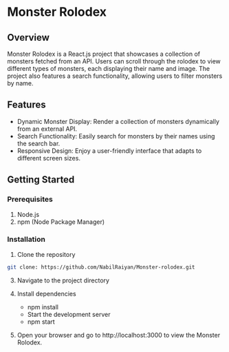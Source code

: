 # Monster Rolodex
## Overview
Monster Rolodex is a React.js project that showcases a collection of monsters fetched from an API. Users can scroll through the rolodex to view different types of monsters, each displaying their name and image. The project also features a search functionality, allowing users to filter monsters by name. 

## Features
- Dynamic Monster Display: Render a collection of monsters dynamically from an external API. 
- Search Functionality: Easily search for monsters by their names using the search bar.
- Responsive Design: Enjoy a user-friendly interface that adapts to different screen sizes.


## Getting Started
### Prerequisites
 1. Node.js
 2. npm (Node Package Manager)

### Installation
  1. Clone the repository 
  ``` bash
  git clone: https://github.com/NabilRaiyan/Monster-rolodex.git
```
  3. Navigate to the project directory
  4. Install dependencies
     - npm install
     - Start the development server
     - npm start
     

  5. Open your browser and go to http://localhost:3000 to view the Monster Rolodex.

